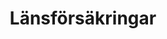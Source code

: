 ---
title: Länsförsäkringar
role: System Developer
employer: /employment/12-avega-group-ab
location: Stockholm, Sweden
start_date: 2009-09-01
end_date: 2011-05-01
skills:
 - VB.Net
 - WCF
 - WPF
 - Oracle
 - SQL Server
 - Team Foundation Server
 - Continuous Integration
 - Test Driven Development
summary:
 - Was instrumental in the migration of the payment platform's database from Oracle to SQL Server.
 - Worked with the development of a WCF based payment platform adding support for automatic payment services and prompts. 
 - Quality assurance and performance optimization of connecting systems.
---